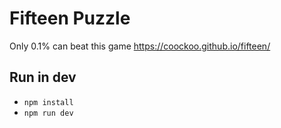 # Fifteen Puzzle

Only 0.1% can beat this game https://coockoo.github.io/fifteen/

## Run in dev

- `npm install`
- `npm run dev`
